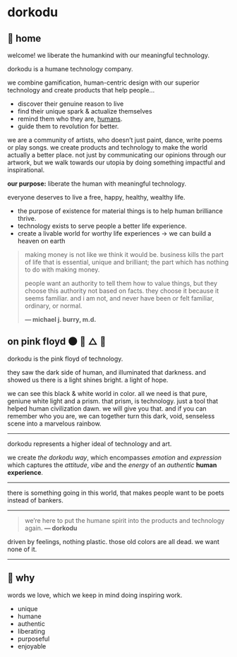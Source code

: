 # dorkodu

## 🏡 home

welcome!
we liberate the humankind with our meaningful technology.

dorkodu is a humane technology company.

we combine gamification, human-centric design with our superior technology
and create products that help people...

- discover their genuine reason to live
- find their unique spark & actualize themselves
- remind them who they are, <u>humans</u>.
- guide them to revolution for better.

we are a community of artists, who doesn’t just paint, dance, write poems or play songs. we create products and technology to make the world actually a better place. not just by communicating our opinions through our artwork, but we walk towards our utopia by doing something impactful and inspirational.

**our purpose:** liberate the human with meaningful technology.

everyone deserves to live a free, happy, healthy, wealthy life.

- the purpose of existence for material things is to help human brilliance thrive.
- technology exists to serve people a better life experience.
- create a livable world for worthy life experiences -> we can build a heaven on earth

> making money is not like we think it would be.
> business kills the part of life that is essential, unique and brilliant;
> the part which has nothing to do with making money.
>
> people want an authority to tell them how to value things, 
> but they choose this authority not based on facts. 
> they choose it because it seems familiar. 
> and i am not, and never have been or felt familiar, ordinary, or normal.
>
> **— michael j. burry, m.d.**

## on pink floyd 🌑 🌈 △ 🧱

dorkodu is the pink floyd of technology.

they saw the dark side of human, and illuminated that darkness.
and showed us there is a light shines bright. a light of hope.

we can see this black & white world in color.
all we need is that pure, geniune white light and a prism.
that prism, is technology. just a tool that helped human civilization dawn.
we will give you that.
and if you can remember who you are,
we can together turn this dark, void, senseless scene
into a marvelous rainbow.

---

dorkodu represents a higher ideal of technology and art.

we create *the dorkodu way*, which encompasses *emotion* and *expression*
which captures the *attitude*, *vibe* and the *energy* of an *authentic* **human experience**.

---

there is something going in this world,
that makes people want to be poets instead of bankers.

---

> we’re here to put the humane spirit into the products and technology again.
> **— dorkodu**

driven by feelings, nothing plastic.
those old colors are all dead.
we want none of it.

---

## 💚 why

words we love, which we keep in mind doing inspiring work.

- unique
- humane
- authentic
- liberating
- purposeful
- enjoyable

